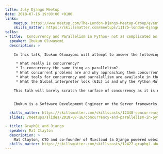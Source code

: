 ```yaml
---
title: July Django Meetup
date: 2018-07-16 19:00:00 +0100
links:
    meetup: https://www.meetup.com/The-London-Django-Meetup-Group/events/251911243/
    skills_matter: https://skillsmatter.com/meetups/11175-london-django-july-meetup
talks:
- title:  Concurrency and Parallelism in Python- not as complicated as you think
  speaker: Ibukun Oluwayomi
  description: >
    
    In this talk, Ibukun Oluwayomi will attempt to answer the following questions:
    
     * What really is concurrency?
     * Is concurrency the same thing as parallelism?
     * What concurrent problems are and why approaching them concurrently is the best approach.
     * What tools for concurrency and parralellism are available in the python standard library and the limitations they have.
     * What the Global interpreter lock (GIL) is and why the Python Multithreading module is not what you might expect.
    
    This talk will barely scratch the surface of concurrency as it is quite a complicated topic in software development. Ibukun's goal is to show that you do not have to understand all of those complexities to take advantage of its benefits as a Python developer.
    
    
    Ibukun is a Software Development Engineer on the Server frameworks and Architecture team at Amadeus services London where he tries to automate everything automatable. He is a recent graduate of Ryerson University Canada where he studied Biomedical Engineering. His career is just starting out; however, he is passionate about Test driven development and DevOps.

  skills_matter: https://skillsmatter.com/skillscasts/12348-concurrency-and-parallelism-in-python-not-as-complicated-as-you-think
  slides: /meetups/slides/2018-07-16/concurrency-and-parallelism-in-python.pdf

- title: GraphQL and Django
  speaker: Mat Clayton
  description: >
    Mat Clayton, CTO and co-founder of Mixcloud (a Django powered website with over 10Million active users) will take us through GraphQL in the Django world.
  skills_matter: https://skillsmatter.com/skillscasts/12427-graphql-abd-django
---
```

